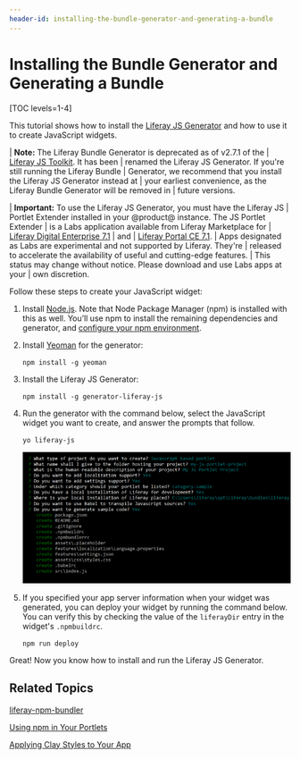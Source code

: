 ```yaml
---
header-id: installing-the-bundle-generator-and-generating-a-bundle
---
```


# Installing the Bundle Generator and Generating a Bundle

[TOC levels=1-4]

This tutorial shows how to install the 
[Liferay JS Generator](https://www.npmjs.com/package/generator-liferay-js) 
and how to use it to create JavaScript widgets. 

| **Note:** The Liferay Bundle Generator is deprecated as of v2.7.1 of the
| [Liferay JS Toolkit](https://github.com/liferay/liferay-js-toolkit). It has been
| renamed the Liferay JS Generator. If you're still running the Liferay Bundle
| Generator, we recommend that you install the Liferay JS Generator instead at
| your earliest convenience, as the Liferay Bundle Generator will be removed in
| future versions.

| **Important:** To use the Liferay JS Generator, you must have the Liferay JS
| Portlet Extender installed in your @product@ instance. The JS Portlet Extender
| is a Labs application available from Liferay Marketplace for
| [Liferay Digital Enterprise 7.1](https://web.liferay.com/marketplace/-/mp/application/115543020)
| and
| [Liferay Portal CE 7.1](https://web.liferay.com/marketplace/-/mp/application/115542926).
| Apps designated as Labs are experimental and not supported by Liferay. They're
| released to accelerate the availability of useful and cutting-edge features.
| This status may change without notice. Please download and use Labs apps at your
| own discretion.

Follow these steps to create your JavaScript widget:

1.  Install 
    [Node.js](http://nodejs.org/). 
    Note that Node Package Manager (npm) is installed with this as well. You’ll 
    use npm to install the remaining dependencies and generator, and 
    [configure your npm environment](/docs/7-1/reference/-/knowledge_base/r/setting-up-your-npm-environment).

2.  Install [Yeoman](http://yeoman.io/) for the generator:

        npm install -g yeoman

3.  Install the Liferay JS Generator:

        npm install -g generator-liferay-js

4.  Run the generator with the command below, select the JavaScript widget you 
    want to create, and answer the prompts that follow.

        yo liferay-js

    ![Figure 1: The liferay-bundle generator prompts you for widget options.](../../../images/liferay-js-generator-prompts.png)

5.  If you specified your app server information when your widget was 
    generated, you can deploy your widget by running the command below. You can 
    verify this by checking the value of the `liferayDir` entry in the widget's 
    `.npmbuildrc`.

        npm run deploy

Great! Now you know how to install and run the Liferay JS Generator. 

## Related Topics

[liferay-npm-bundler](/docs/7-1/reference/-/knowledge_base/r/liferay-npm-bundler)

[Using npm in Your Portlets](/docs/7-1/tutorials/-/knowledge_base/t/using-npm-in-your-portlets)

[Applying Clay Styles to Your App](/docs/7-1/tutorials/-/knowledge_base/t/applying-clay-styles-to-your-app)
